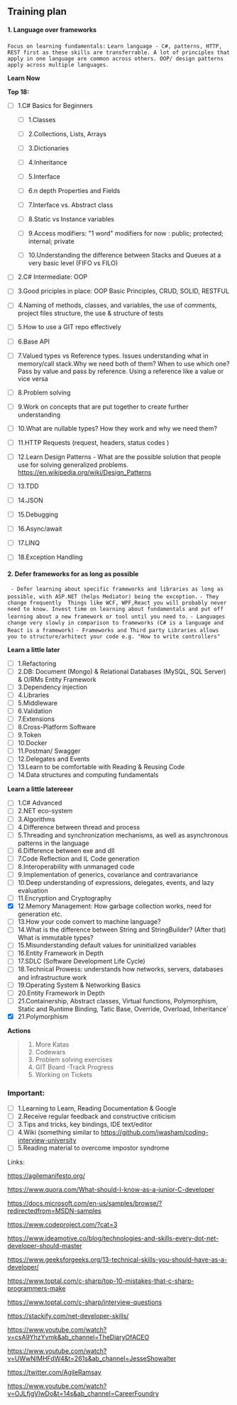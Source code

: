 ## Training plan

#### 1. Language over frameworks 

`Focus on learning fundamentals:`
`Learn language - C#, patterns, HTTP, REST first as these skills are transferrable. A lot of principles that apply in one language are common across others. OOP/ design patterns apply across multiple languages.`

**Learn Now**

**Top 18:**
- [ ] 1.C# Basics for Beginners

    - [ ] 1.Classes
    - [ ] 2.Collections, Lists, Arrays
    - [ ] 3.Dictionaries
    - [ ] 4.Inheritance
    - [ ] 5.Interface
    - [ ] 6.n depth Properties and Fields
    - [ ] 7.Interface vs. Abstract class
    - [ ] 8.Static vs Instance variables
    - [ ] 9.Access modifiers: "1 word" modifiers for now : public; protected; internal; private
    - [ ] 10.Understanding the difference between Stacks and Queues at a very basic level (FIFO vs FILO)
  

- [ ] 2.C# Intermediate: OOP
- [ ] 3.Good priciples in place: OOP Basic Principles, CRUD, SOLID, RESTFUL
- [ ] 4.Naming of methods, classes, and variables, the use of comments, project files structure, the use & structure of tests 
- [ ] 5.How to use a GIT repo effectively
- [ ] 6.Base API 
- [ ] 7.Valued types vs Reference types. Issues understanding what in memory/call stack.Why we need both of them? When to use which one? Pass by value and pass by reference. Using a reference like a value or vice versa
- [ ] 8.Problem solving
- [ ] 9.Work on concepts that are put together to create further understanding
- [ ] 10.What are nullable types? How they work and why we need them?
- [ ] 11.HTTP Requests (request, headers, status codes )
- [ ] 12.Learn Design Patterns - What are the possible solution that people use for solving generalized problems. https://en.wikipedia.org/wiki/Design_Patterns
- [ ] 13.TDD
- [ ] 14.JSON
- [ ] 15.Debugging
- [ ] 16.Async/await
- [ ] 17.LINQ
- [ ] 18.Exception Handling

#### 2. Defer frameworks for as long as possible
` - Defer learning about specific frameworks and libraries as long as possible, with ASP.NET (helps Mediator) being the exception.`
`- They change frequently  Things like WCF, WPF,React you will probably never need to know. Invest time on learning about fundamentals and put off learning about a new framework or tool until you need to.`
`- Languages change very slowly in comparison to frameworks (C# is a language and React is a framework)`
`- Frameworks and Third party Libraries allows you to structure/arhitect your code e.g. "How to write controllers" `

**Learn a little later**
- [ ] 1.Refactoring
- [ ] 2.DB: Document (Mongo) & Relational Databases (MySQL, SQL Server) & O/RMs Entity Framework 
- [ ] 3.Dependency injection
- [ ] 4.Libraries
- [ ] 5.Middleware 
- [ ] 6.Validation
- [ ] 7.Extensions
- [ ] 8.Cross-Platform Software
- [ ] 9.Token
- [ ] 10.Docker
- [ ] 11.Postman/ Swagger
- [ ] 12.Delegates and Events
- [ ] 13.Learn to be comfortable with Reading & Reusing Code
- [ ] 14.Data structures and computing fundamentals  

**Learn a little latereeer**

- [ ] 1.C# Advanced 
- [ ] 2.NET eco-system
- [ ] 3.Algorithms
- [ ] 4.Difference between thread and process
- [ ] 5.Threading and synchronization mechanisms, as well as asynchronous patterns in the language
- [ ] 6.Difference between exe and dll
- [ ] 7.Code Reflection and IL Code generation
- [ ] 8.Interoperability with unmanaged code
- [ ] 9.Implementation of generics, covariance and contravariance
- [ ] 10.Deep understanding of expressions, delegates, events, and lazy evaluation
- [ ] 11.Encryption and Cryptography
- [x] 12.Memory Management:  How garbage collection works, need for generation etc.
- [ ] 13.How your code convert to machine language?  
- [ ] 14.What is the difference between String and StringBuilder? (After that) What is immutable types?
- [ ] 15.Misunderstanding default values for uninitialized variables
- [ ] 16.Entity Framework in Depth
- [ ] 17.SDLC (Software Development Life Cycle) 
- [ ] 18.Technical Prowess: understands how networks, servers, databases and infrastructure work
- [ ] 19.Operating System & Networking Basics
- [ ] 20.Entity Framework in Depth
- [ ] 21.Containership, Abstract classes, Virtual functions, Polymorphism, Static and Runtime Binding, Tatic Base, Override, Overload, Inheritance`
- [x] 21.Polymorphism

**Actions**

> 1. More Katas
> 2. Codewars   
> 3. Problem solving exercises
> 4.  GIT Board -Track Progress
> 5. Working on Tickets 

### Important:

- [ ] 1.Learning to Learn, Reading Documentation & Google
- [ ] 2.Receive regular feedback and constructive criticism
- [ ] 3.Tips and tricks, key bindings, IDE text/editor
- [ ] 4.Wiki (something similar to https://github.com/jwasham/coding-interview-university
- [ ] 5.Reading material to overcome impostor syndrome 

Links:

https://agilemanifesto.org/

https://www.quora.com/What-should-I-know-as-a-junior-C-developer

https://docs.microsoft.com/en-us/samples/browse/?redirectedfrom=MSDN-samples

https://www.codeproject.com/?cat=3

https://www.ideamotive.co/blog/technologies-and-skills-every-dot-net-developer-should-master

https://www.geeksforgeeks.org/13-technical-skills-you-should-have-as-a-developer/

https://www.toptal.com/c-sharp/top-10-mistakes-that-c-sharp-programmers-make

https://www.toptal.com/c-sharp/interview-questions

https://stackify.com/net-developer-skills/

https://www.youtube.com/watch?v=csA9YhzYvmk&ab_channel=TheDiaryOfACEO

https://www.youtube.com/watch?v=UWwNIMHFdW4&t=261s&ab_channel=JesseShowalter

https://twitter.com/AgileRamsay

https://www.youtube.com/watch?v=OJLfjgVlwDo&t=14s&ab_channel=CareerFoundry
